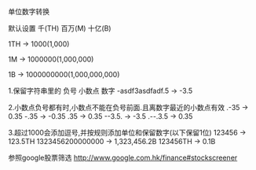 单位数字转换

默认设置 千(TH) 百万(M) 十亿(B)

1TH -> 1000(1,000)

1M -> 1000000(1,000,000)

1B -> 1000000000(1,000,000,000)

1.保留字符串里的 负号 小数点 数字
-asdf3asdfadf.5 -> -3.5

2.小数点负号都有时,小数点不能在负号前面.且离数字最近的小数点有效
.-35 -> 0.35
-.35 -> -0.35
.35 -> 0.35
--3.5. -> -3.5
.--.3.5 -> 0.35

3.超过1000会添加逗号,并按规则添加单位和保留数字(以下保留1位)
123456 -> 123.5TH
1323456200000000 -> 1,323,456.2B
123456TH -> 0.1B

参照google股票筛选 http://www.google.com.hk/finance#stockscreener
